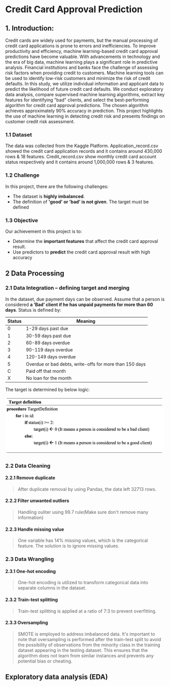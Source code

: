 # Credit Card Approval Prediction

## 1. Introduction:

Credit cards are widely used for payments, but the manual processing of credit card applications is prone to errors and inefficiencies. To improve productivity and efficiency, machine learning-based credit card approval predictions have become valuable. With advancements in technology and the era of big data, machine learning plays a significant role in predictive analysis. Financial institutions and banks face the challenge of assessing risk factors when providing credit to customers. Machine learning tools can be used to identify low-risk customers and minimize the risk of credit defaults. In this study, we utilize individual information and applicant data to predict the likelihood of future credit card defaults. We conduct exploratory data analysis, compare supervised machine learning algorithms, extract key features for identifying "bad" clients, and select the best-performing algorithm for credit card approval predictions. The chosen algorithm achieves approximately 90% accuracy in prediction. This project highlights the use of machine learning in detecting credit risk and presents findings on customer credit risk assessment.

### 1.1 Dataset
The data was collected from the Kaggle Platform. Application_record.csv showed the credit card
application records and it contains around 430,000 rows & 18 features. Credit_record.csv show
monthly credit card account status respectively and it contains around 1,000,000 rows
& 3 features. 

### 1.2 Challenge

In this project, there are the following challenges:
- The dataset is **highly imbalanced**.
- The definition of **'good' or 'bad' is not given**. The target must be defined

### 1.3 Objective

Our achievement in this project is to:
- Determine the **important features** that affect the credit card approval result.
- Use predictors to **predict** the credit card approval result with high accuracy

## 2 Data Processing

### 2.1 Data Integration – defining target and merging

In the dataset, due payment days can be observed. Assume that a person is considered **a ‘Bad’ client if he has unpaid payments for more than 60 days**. Status is defined by:

| Status  | Meaning |
| ------------- | ------------- |
| 0  | 1-29 days past due  |
| 1  | 30-59 days past due  |
| 2  | 60-89 days overdue  |
| 3  | 90-119 days overdue  |
| 4  | 120-149 days overdue  |
| 5  | Overdue or bad debts, write-offs for more than 150 days  |
| C  | Paid off that month  |
| X  | No loan for the month  |

The target is determined by below logic:

<img src='./image/TargetDefinition.png' width='500'>

### 2.2 Data Cleaning

#### 2.2.1 Remove duplicate
> After duplicate removal by using Pandas, the data left 32713 rows.
#### 2.2.2 Filter unwanted outliers
> Handling ouliter using 99.7 rule(Make sure don't remove many information)
#### 2.2.3 Handle missing value
> One variable has 14% missing values, which is the categorical feature. The solution is to ignore missing values.

### 2.3 Data Wrangling

#### 2.3.1 One-hot encoding
> One-hot encoding is utilized to transform categorical data into separate columns in the dataset.
#### 2.3.2 Train-test splitting
> Train-test splitting is applied at a ratio of 7:3 to prevent overfitting.
#### 2.3.3 Oversampling
> SMOTE is employed to address imbalanced data. It's important to note that oversampling is performed after the train-test split to avoid the possibility of observations from the minority class in the training dataset appearing in the testing dataset. This ensures that the algorithm does not learn from similar instances and prevents any potential bias or cheating.

## Exploratory data analysis (EDA)


